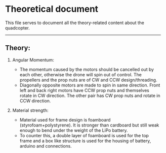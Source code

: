 # Theoretical document

This file serves to document all the theory-related content about the quadcopter.
***

## Theory:

1. Angular Momentum:
   * The momentum caused by the motors should be cancelled out by each other, otherwise the drone will spin out of control. The propellers and the prop nuts are of CW and CCW design/threading.
   * Diagonally opposite motors are made to spin in same direction. Front left and back right motors have CCW prop nuts and themselves rotate in CW direction. The other pair has CW prop nuts and rotate in CCW direction.

2. Material strength:
   * Material used for frame design is foamboard (styrofoam+polystyrene). It is stronger than cardboard but still weak enough to bend under the weight of the LiPo battery.
   * To counter this, a double layer of foamboard is used for the top frame and a box like structure is used for the housing of battery, arduino and connections.
